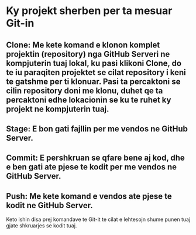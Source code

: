 # Ky projekt sherben per ta mesuar Git-in
## Clone: Me kete komand e klonon komplet projektin (repository) nga GitHub Serveri ne kompjuterin tuaj lokal, ku pasi klikoni Clone, do te iu paraqiten projektet se cilat repository i keni te gatshme per ti klonuar. Pasi ta percaktoni se cilin repository doni me klonu, duhet qe ta percaktoni edhe lokacionin se ku te ruhet ky projekt ne kompjuterin tuaj.
## Stage: E bon gati fajllin per me vendos ne GitHub Server. 
## Commit: E pershkruan se qfare bene aj kod, dhe e ben gati ate pjese te kodit per me vendos ne GitHub Server.
## Push:  Me kete komand e vendos ate pjese te kodit ne GitHub Server.

Keto ishin disa prej komandave te Git-it te cilat e lehtesojn shume punen tuaj gjate shkruarjes se kodit tuaj.